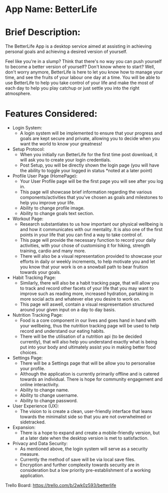 # App Name: BetterLife

# Brief Description: 
The BetterLife App is a desktop service aimed at assisting in achieving personal goals and achieving a desired version of yourself.

Feel like you're in a slump? Think that there's no way you can push yourself to become a better version of yourself? Don't know where to start?
Well, don't worry anymore, BetterLife is here to let you know how to manage your time, and see the fruits of your labour one day at a time.
You will be able to use BetterLife to help you take control of your life and make the most of each day to help you play catchup or just settle you into the right atmosphere.

# Features Considered:
- Login System:
    - A login system will be implemented to ensure that your progress and goals are kept secure and private, allowing you to decide when you want the world to know your greatness!
- Setup Protocol:
    - When you initially run BetterLife for the first time post download, it will ask you to create your login credentials.
    - Post Setup, you will be directly shown the login page (you will have the ability to toggle your logged in status *noted at a later point)
- Profile User Page (HomePage): 
    - Your User Profile page will be the first page you will see after you log in. 
    - This page will showcase brief information regarding the various components/activities that you've chosen as goals and milestones to help you improve your life.
    - Ability to change profile image.
    - Ability to change goals text section.
- Workout Page:
    - Research substantiates to us how important our physical wellbeing is and how it communicates with our mentality. It is also one of the first points in your life that you can find a way to take control of.
    - This page will provide the necessary function to record your daily activities, with your chose of customising it for hiking, strength training, cardio and many more.
    - There will also be a visual representation provided to showcase your efforts in daily or weekly increments, to help motivate you and let you know that your work is on a snowball path to bear fruition towards your goals.
- Habit Tracking Page:
    - Similarly, there will also be a habit tracking page, that will allow you to track and record other facets of your life that you may want to improve such as reading more, increased hydration, partaking in more social acts and whatever else you desire to work on.
    - This page will aswell, contain a visual respresentation structured around your given input on a day to day basis. 
- Nutrition Tracking Page:
    - Food is a core component in our lives and goes hand in hand with your wellbeing, thus the nutrition tracking page will be used to help record and understand our eating habits. 
    - There will be the utilisation of a nutrition api (to be decided currently), that will also help you understand exactly what is being put into your body and ultimately assist you in making better food choices.
- Settings Page:
    - There will be a Settings page that will be allow you to personalise your profile.
    - Although the application is currently primarily offline and is catered towards an individual. There is hope for community engagement and online interactivity.
    - Ability to change name.
    - Ability to change username.
    - Ability to change password.   
- User Experience (UX):
    - The vision to is create a clean, user-friendly interface that leans towards the minimalist side so that you are not overwhelmed or sidetracked. 
- Expansion:
    - There is a hope to expand and create a mobile-friendly version, but at a later date when the desktop version is met to satisfaction.
- Privacy and Data Security:
    - As mentioned above, the login system will serve as a security measure.
    - Currently the method of save will be via local save files.
    - Encryption and further complexity towards security are in consideration but a low priority pre-establishment of a working application.

Trello Board: https://trello.com/b/2wk0z593/betterlife
